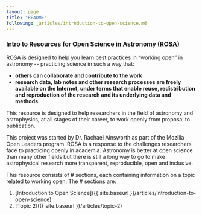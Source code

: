 ```yaml
---
layout: page
title: "README"
following: _articles/introduction-to-open-science.md
---
```


### Intro to Resources for Open Science in Astronomy (ROSA)

ROSA is designed to help you learn best practices in “working open” in astronomy -- practicing science in such a way that:

* **others can collaborate and contribute to the work**
* **research data, lab notes and other research processes are freely available on the Internet, under terms that enable reuse, redistribution and reproduction of the research and its underlying data and methods.**


This resource is designed to help researchers in the field of astronomy and astrophysics, at all stages of their career, to work openly from proposal to publication.

This project was started by Dr. Rachael Ainsworth as part of the Mozilla Open Leaders program. ROSA is a response to the challenges researchers face to practicing openly in academia. Astronomy is better at open science than many other fields but there is still a long way to go to make astrophysical research more transparent, reproducible, open and inclusive.

This resource consists of # sections, each containing information on a topic related to working open. The # sections are:

1. [Introduction to Open Science]({{ site.baseurl }}/articles/introduction-to-open-science)
2. [Topic 2]({{ site.baseurl }}/articles/topic-2)

